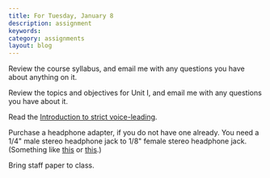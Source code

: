 ```yaml
---
title: For Tuesday, January 8
description: assignment
keywords: 
category: assignments
layout: blog
---
```


Review the course syllabus, and email me with any questions you have about anything on it.

Review the topics and objectives for Unit I, and email me with any questions you have about it.

Read the [Introduction to strict voice-leading][intro].

Purchase a headphone adapter, if you do not have one already. You need a 1/4" male stereo headphone jack to 1/8" female stereo headphone jack. (Something like [this][RS] or [this][CTG].)

Bring staff paper to class.

[intervals]: http://kshaffer.github.com/musicianshipResources/Intervals.html
[motion]: http://kshaffer.github.com/musicianshipResources/motionTypes.html
[LC]: http://learningcatalytics.com
[RS]: http://www.radioshack.com/product/index.jsp?productId=2062468
[CTG]: http://www.cablestogo.com/product/40639
[intro]: http://kshaffer.github.com/musicianshipResources/speciesIntro.html